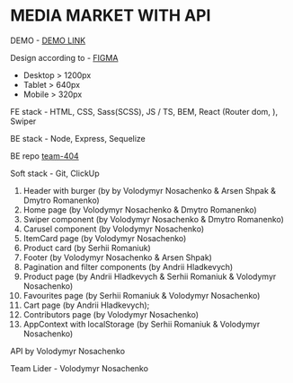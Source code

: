 # MEDIA MARKET WITH API

DEMO - [DEMO LINK](https://fe-aug22-team404.github.io/product_catalog/)

Design according to - [FIGMA](https://www.figma.com/file/BUusqCIMAWALqfBahnyIiH/Phone-catalog-(V2)-Original-Dark?node-id=0%3A1&t=VGbemXX3HOqwHZgv-0)
- Desktop > 1200px
- Tablet > 640px
- Mobile > 320px

FE stack - HTML, CSS, Sass(SCSS), JS / TS, BEM, React (Router dom, ), Swiper

BE stack - Node, Express, Sequelize

BE repo [team-404](https://github.com/fe-aug22-team404/product_catalog_api)

Soft stack - Git, ClickUp

1.  Header with burger (by by Volodymyr Nosachenko & Arsen Shpak & Dmytro Romanenko)
1.  Home page (by Volodymyr Nosachenko & Dmytro Romanenko)
1.  Swiper component (by Volodymyr Nosachenko & Dmytro Romanenko)
1.  Carusel component (by Volodymyr Nosachenko)
1.  ItemCard page (by Volodymyr Nosachenko)
1.  Product card (by Serhii Romaniuk)
1.  Footer (by Volodymyr Nosachenko & Arsen Shpak)
1.  Pagination and filter components (by Andrii Hladkevych)
1.  Product page (by Andrii Hladkevych & Serhii Romaniuk & Volodymyr Nosachenko)
1.  Favourites page (by Serhii Romaniuk & Volodymyr Nosachenko)
1.  Cart page (by Andrii Hladkevych);
1.  Contributors page (by Volodymyr Nosachenko)
1.  AppContext with localStorage (by Serhii Romaniuk & Volodymyr Nosachenko)

API by Volodymyr Nosachenko

Team Lider - Volodymyr Nosachenko
